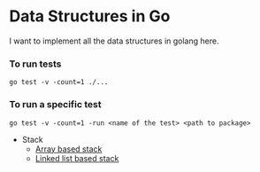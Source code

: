 # Data Structures in Go
I want to implement all the data structures in golang here.

### To run tests
`go test -v -count=1 ./...`
### To run a specific test
`go test -v -count=1 -run <name of the test> <path to package>`


- Stack
  - [Array based stack](stack/arraybased/stack.go)
  - [Linked list based stack](stack/linkedlistbased/stack_ll.go)